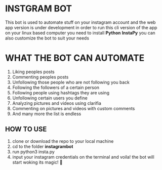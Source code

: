 # INSTGRAM BOT
This bot is used to automate stuff on your instagram account and the web app version is under development
in order to run this cli version of the app on your linux based computer you need to install **Python** **InstaPy**
you can also customize the bot to suit your needs

# WHAT THE BOT CAN AUTOMATE
1. Liking peoples posts
2. Commenting peoples posts
3. Unfollowing those people who are not following you back
4. Following the followers of a certain person
5. Following people using hashtags they are using
6. Unfollowing certain users you define
7. Analyzing pictures and videos using  clarifia
8. Commenting on pictures and videos with custom comments
9. And many more the list is endless

## HOW TO USE
1. clone or download the repo to your local machine
2. cd to the folder **instagrambot**
3. run python3 insta.py
4. input your instagram credentials on the terminal and voila! the bot will start woking its magic! :penguin:


